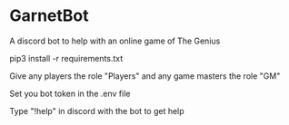 # GarnetBot
A discord bot to help with an online game of The Genius

pip3 install -r requirements.txt

Give any players the role "Players" and any game masters the role "GM"

Set you bot token in the .env file

Type "!help" in discord with the bot to get help
